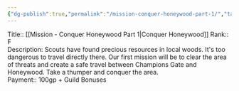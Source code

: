 ```yaml
---
{"dg-publish":true,"permalink":"/mission-conquer-honeywood-part-1/","tags":["Mission","Mission/Active"]}
---
```



Title:: [[Mission - Conquer Honeywood Part 1\|Conquer Honeywood]]
Rank:: F  
Description: Scouts have found precious resources in local woods. It's too dangerous to travel directly there. Our first mission will be to clear the area of threats and create a safe travel between Champions Gate and Honeywood. Take a thumper and conquer the area.  
Payment:: 100gp + Guild Bonuses